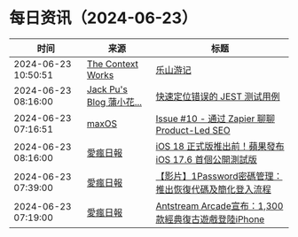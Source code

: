 ﻿# 每日资讯（2024-06-23）

|时间|来源|标题|
|---|---|---|
|2024-06-23 10:50:51|[The Context Works](https://www.sund.site/index.xml)|[乐山游记](https://sund.site/posts/2024/leshan/)|
|2024-06-23 08:16:00|[Jack Pu's Blog 蒲小花...](https://www.jackpu.com/rss/)|[快速定位错误的 JEST 测试用例](https://www.jackpu.com/kuai-su-ding-wei-cuo-wu-de-jest-ce-shi-yong-li/)|
|2024-06-23 07:16:51|[maxOS](https://maxoxo.me/rss/)|[Issue #10 - 通过 Zapier 聊聊 Product-Led SEO](https://maxoxo.me/issue-10-zapier-and-product-led-seo/)|
|2024-06-23 08:16:00|[愛瘋日報](http://www.iphonetaiwan.org/feeds/posts/default)|[iOS 18 正式版推出前！蘋果發布 iOS 17.6 首個公開測試版](https://www.iphonetaiwan.org/2024/06/apple-ios-17-6-public-beta-update.html)|
|2024-06-23 07:39:00|[愛瘋日報](http://www.iphonetaiwan.org/feeds/posts/default)|[【影片】1Password密碼管理：推出恢復代碼及簡化登入流程](https://www.iphonetaiwan.org/2024/06/1password-recovery-codes.html)|
|2024-06-23 07:19:00|[愛瘋日報](http://www.iphonetaiwan.org/feeds/posts/default)|[Antstream Arcade宣布：1,300款經典復古遊戲登陸iPhone](https://www.iphonetaiwan.org/2024/06/antstream-arcade-launch-iphone-ipad.html)|
